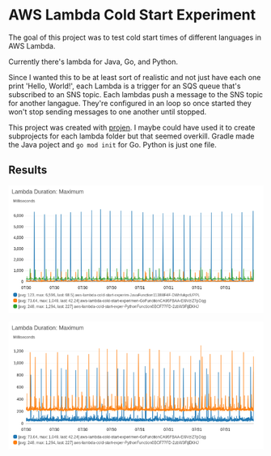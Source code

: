 # AWS Lambda Cold Start Experiment

The goal of this project was to test cold start times of different languages in AWS Lambda.

Currently there's lambda for Java, Go, and Python.

Since I wanted this to be at least sort of realistic and not just have each one print 'Hello, World!', each Lambda is a trigger for an SQS queue that's subscribed to an SNS topic.
Each lambdas push a message to the SNS topic for another langague.
They're configured in an loop so once started they won't stop sending messages to one another until stopped.

This project was created with [projen](https://github.com/projen/projen). I maybe could have used it to create subprojects for each lambda folder but that seemed overkill. Gradle made the Java poject and `go mod init` for Go. Python is just one file.

## Results

![all lambdas](images/all.png)

![python and go lambdas](images/python-go.png)